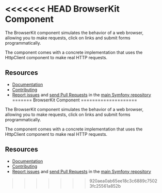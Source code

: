 <<<<<<< HEAD
BrowserKit Component
====================

The BrowserKit component simulates the behavior of a web browser, allowing you
to make requests, click on links and submit forms programmatically.

The component comes with a concrete implementation that uses the HttpClient
component to make real HTTP requests.

Resources
---------

  * [Documentation](https://symfony.com/doc/current/components/browser_kit/introduction.html)
  * [Contributing](https://symfony.com/doc/current/contributing/index.html)
  * [Report issues](https://github.com/symfony/symfony/issues) and
    [send Pull Requests](https://github.com/symfony/symfony/pulls)
    in the [main Symfony repository](https://github.com/symfony/symfony)
=======
BrowserKit Component
====================

The BrowserKit component simulates the behavior of a web browser, allowing you
to make requests, click on links and submit forms programmatically.

The component comes with a concrete implementation that uses the HttpClient
component to make real HTTP requests.

Resources
---------

  * [Documentation](https://symfony.com/doc/current/components/browser_kit/introduction.html)
  * [Contributing](https://symfony.com/doc/current/contributing/index.html)
  * [Report issues](https://github.com/symfony/symfony/issues) and
    [send Pull Requests](https://github.com/symfony/symfony/pulls)
    in the [main Symfony repository](https://github.com/symfony/symfony)
>>>>>>> 920aea0ab65ee18c3c6889c75023fc25561a852b
